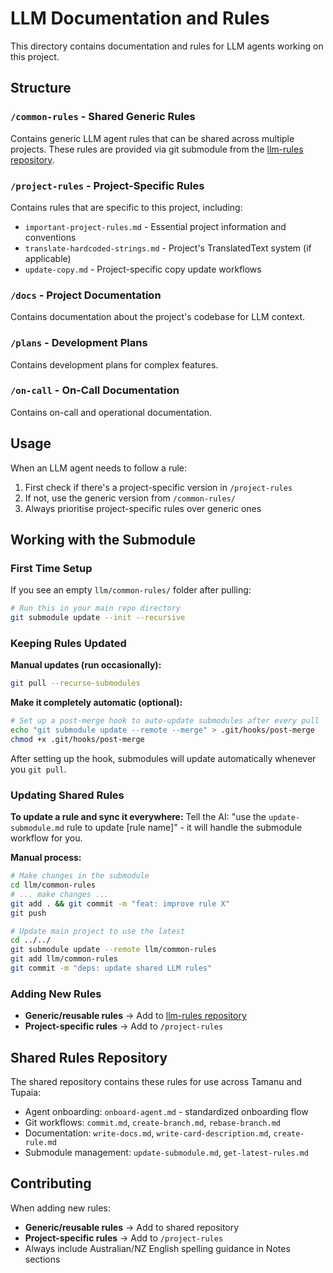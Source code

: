 # LLM Documentation and Rules

This directory contains documentation and rules for LLM agents working on this project.

## Structure

### `/common-rules` - Shared Generic Rules

Contains generic LLM agent rules that can be shared across multiple projects. These rules are provided via git submodule from the [llm-rules repository](https://github.com/beyondessential/llm-rules).

### `/project-rules` - Project-Specific Rules

Contains rules that are specific to this project, including:

- `important-project-rules.md` - Essential project information and conventions
- `translate-hardcoded-strings.md` - Project's TranslatedText system (if applicable)
- `update-copy.md` - Project-specific copy update workflows

### `/docs` - Project Documentation

Contains documentation about the project's codebase for LLM context.

### `/plans` - Development Plans

Contains development plans for complex features.

### `/on-call` - On-Call Documentation

Contains on-call and operational documentation.

## Usage

When an LLM agent needs to follow a rule:

1. First check if there's a project-specific version in `/project-rules`
2. If not, use the generic version from `/common-rules/`
3. Always prioritise project-specific rules over generic ones

## Working with the Submodule

### First Time Setup

If you see an empty `llm/common-rules/` folder after pulling:

```bash
# Run this in your main repo directory
git submodule update --init --recursive
```

### Keeping Rules Updated

**Manual updates (run occasionally):**

```bash
git pull --recurse-submodules
```

**Make it completely automatic (optional):**

```bash
# Set up a post-merge hook to auto-update submodules after every pull
echo "git submodule update --remote --merge" > .git/hooks/post-merge
chmod +x .git/hooks/post-merge
```

After setting up the hook, submodules will update automatically whenever you `git pull`.

### Updating Shared Rules

**To update a rule and sync it everywhere:**
Tell the AI: "use the `update-submodule.md` rule to update [rule name]" - it will handle the submodule workflow for you.

**Manual process:**

```bash
# Make changes in the submodule
cd llm/common-rules
# ... make changes ...
git add . && git commit -m "feat: improve rule X"
git push

# Update main project to use the latest
cd ../../
git submodule update --remote llm/common-rules
git add llm/common-rules
git commit -m "deps: update shared LLM rules"
```

### Adding New Rules

- **Generic/reusable rules** → Add to [llm-rules repository](https://github.com/beyondessential/llm-rules)
- **Project-specific rules** → Add to `/project-rules`

## Shared Rules Repository

The shared repository contains these rules for use across Tamanu and Tupaia:

- Agent onboarding: `onboard-agent.md` - standardized onboarding flow
- Git workflows: `commit.md`, `create-branch.md`, `rebase-branch.md`
- Documentation: `write-docs.md`, `write-card-description.md`, `create-rule.md`
- Submodule management: `update-submodule.md`, `get-latest-rules.md`

## Contributing

When adding new rules:

- **Generic/reusable rules** → Add to shared repository
- **Project-specific rules** → Add to `/project-rules`
- Always include Australian/NZ English spelling guidance in Notes sections
